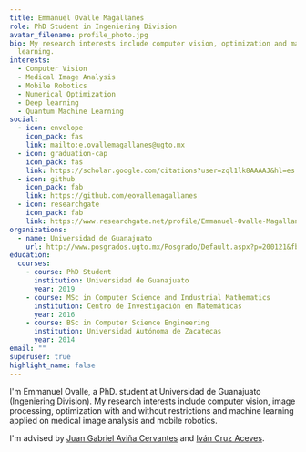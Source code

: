 ```yaml
---
title: Emmanuel Ovalle Magallanes
role: PhD Student in Ingeniering Division
avatar_filename: profile_photo.jpg
bio: My research interests include computer vision, optimization and machine
  learning.
interests:
  - Computer Vision
  - Medical Image Analysis
  - Mobile Robotics
  - Numerical Optimization
  - Deep learning
  - Quantum Machine Learning
social:
  - icon: envelope
    icon_pack: fas
    link: mailto:e.ovallemagallanes@ugto.mx
  - icon: graduation-cap
    icon_pack: fas
    link: https://scholar.google.com/citations?user=zql1lk8AAAAJ&hl=es
  - icon: github
    icon_pack: fab
    link: https://github.com/eovallemagallanes
  - icon: researchgate
    icon_pack: fab
    link: https://www.researchgate.net/profile/Emmanuel-Ovalle-Magallanes
organizations:
  - name: Universidad de Guanajuato
    url: http://www.posgrados.ugto.mx/Posgrado/Default.aspx?p=200121&fbclid=IwAR2xJpEnwq-1qsx4wgIu1okju8tRlW_lq4_HGp7G939U0XRAamBpXVhTxww
education:
  courses:
    - course: PhD Student
      institution: Universidad de Guanajuato
      year: 2019
    - course: MSc in Computer Science and Industrial Mathematics
      institution: Centro de Investigación en Matemáticas
      year: 2016
    - course: BSc in Computer Science Engineering
      institution: Universidad Autónoma de Zacatecas
      year: 2014
email: ""
superuser: true
highlight_name: false
---
```

I'm Emmanuel Ovalle, a PhD. student at Universidad de Guanajuato (Ingeniering Division). My research interests include computer vision, image processing, optimization with and without restrictions and machine learning applied on medical image analysis and mobile robotics.

I'm advised by [Juan Gabriel Aviña Cervantes](https://scholar.google.com.mx/citations?user=6t0optYAAAAJ&hl=es) and [Iván Cruz Aceves](http://personal.cimat.mx:8181/~ivan.cruz/index.html).

[//]: # ({{< icon name="download" pack="fas" >}} Download my {{< staticref "uploads/demo_resume.pdf" "newtab" >}}resumé{{< /staticref >}}.)